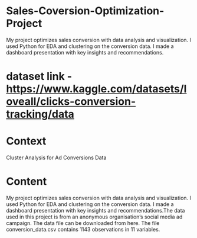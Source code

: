 # Sales-Coversion-Optimization-Project
My project optimizes sales conversion with data analysis and visualization. I used Python for EDA and clustering on the conversion data. I made a dashboard presentation with key insights and recommendations.
# dataset link - https://www.kaggle.com/datasets/loveall/clicks-conversion-tracking/data
# Context
Cluster Analysis for Ad Conversions Data
# Content
My project optimizes sales conversion with data analysis and visualization. I used Python for EDA and clustering on the conversion data. I made a dashboard presentation with key insights and recommendations.The data used in this project is from an anonymous organisation’s social media ad campaign. The data file can be downloaded from here. The file conversion_data.csv contains 1143 observations in 11 variables.
